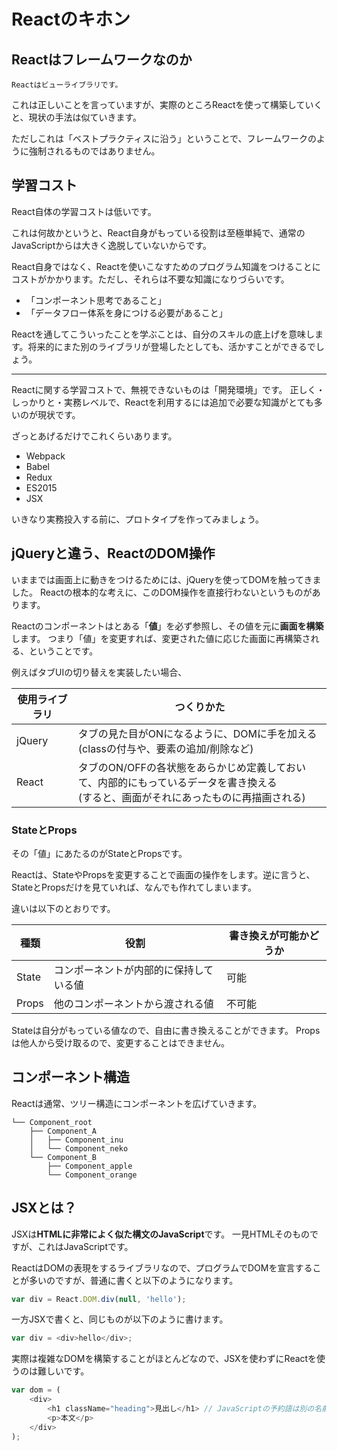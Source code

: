 # Reactのキホン



## Reactはフレームワークなのか

`Reactはビューライブラリです。`

これは正しいことを言っていますが、実際のところReactを使って構築していくと、現状の手法は似ていきます。

ただしこれは「ベストプラクティスに沿う」ということで、フレームワークのように強制されるものではありません。

## 学習コスト

React自体の学習コストは低いです。

これは何故かというと、React自身がもっている役割は至極単純で、通常のJavaScriptからは大きく逸脱していないからです。

React自身ではなく、Reactを使いこなすためのプログラム知識をつけることにコストがかかります。ただし、それらは不要な知識になりづらいです。

- 「コンポーネント思考であること」
- 「データフロー体系を身につける必要があること」

Reactを通してこういったことを学ぶことは、自分のスキルの底上げを意味します。将来的にまた別のライブラリが登場したとしても、活かすことができるでしょう。

---

Reactに関する学習コストで、無視できないものは「開発環境」です。
正しく・しっかりと・実務レベルで、Reactを利用するには追加で必要な知識がとても多いのが現状です。

ざっとあげるだけでこれくらいあります。

- Webpack
- Babel
- Redux
- ES2015
- JSX

いきなり実務投入する前に、プロトタイプを作ってみましょう。

## jQueryと違う、ReactのDOM操作

いままでは画面上に動きをつけるためには、jQueryを使ってDOMを触ってきました。
Reactの根本的な考えに、このDOM操作を直接行わないというものがあります。

Reactのコンポーネントはとある「**値**」を必ず参照し、その値を元に**画面を構築**します。
つまり「値」を変更すれば、変更された値に応じた画面に再構築される、ということです。

例えばタブUIの切り替えを実装したい場合、

|使用ライブラリ|つくりかた|
|---|---|
|jQuery|タブの見た目がONになるように、DOMに手を加える<br>(classの付与や、要素の追加/削除など)|
|React|タブのON/OFFの各状態をあらかじめ定義しておいて、内部的にもっているデータを書き換える<br>(すると、画面がそれにあったものに再描画される)|

### StateとProps

その「値」にあたるのがStateとPropsです。

Reactは、StateやPropsを変更することで画面の操作をします。逆に言うと、StateとPropsだけを見ていれば、なんでも作れてしまいます。

違いは以下のとおりです。

|種類|役割|書き換えが可能かどうか|
|---|---|---|
|State|コンポーネントが内部的に保持している値|可能|
|Props|他のコンポーネントから渡される値|不可能|

Stateは自分がもっている値なので、自由に書き換えることができます。
Propsは他人から受け取るので、変更することはできません。

## コンポーネント構造

Reactは通常、ツリー構造にコンポーネントを広げていきます。

```
└── Component_root
    ├── Component_A
    │   ├── Component_inu
    │   └── Component_neko
    └── Component_B
        ├── Component_apple
        └── Component_orange
```

## JSXとは？

JSXは**HTMLに非常によく似た構文のJavaScript**です。
一見HTMLそのものですが、これはJavaScriptです。

ReactはDOMの表現をするライブラリなので、プログラムでDOMを宣言することが多いのですが、普通に書くと以下のようになります。

```js
var div = React.DOM.div(null, 'hello');
```

一方JSXで書くと、同じものが以下のように書けます。

```js
var div = <div>hello</div>;
```

実際は複雑なDOMを構築することがほとんどなので、JSXを使わずにReactを使うのは難しいです。

```js
var dom = (
    <div>
        <h1 className="heading">見出し</h1> // JavaScriptの予約語は別の名前になっている（class -> className）
        <p>本文</p>
    </div>
);
```
